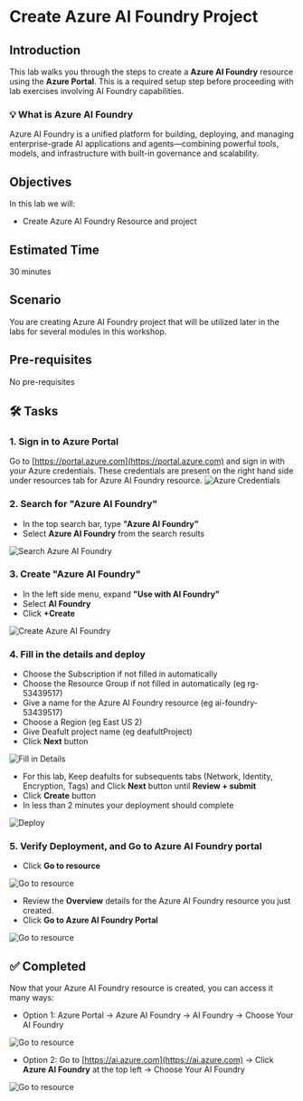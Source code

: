 # Create Azure AI Foundry Project

## Introduction 

This lab walks you through the steps to create a **Azure AI Foundry** resource using the **Azure Portal**. This is a required setup step before proceeding with lab exercises involving AI Foundry capabilities.

### 💡 What is Azure AI Foundry
Azure AI Foundry is a unified platform for building, deploying, and managing enterprise-grade AI applications and agents—combining powerful tools, models, and infrastructure with built-in governance and scalability.

## Objectives 
In this lab we will:
- Create Azure AI Foundry Resource and project	


## Estimated Time 

30 minutes 

## Scenario
You are creating Azure AI Foundry project that will be utilized later in the labs for several modules in this workshop.

## Pre-requisites
No pre-requisites

## 🛠️ Tasks

### 1. Sign in to Azure Portal

Go to [https://portal.azure.com](https://portal.azure.com) and sign in with your Azure credentials. These credentials are present on the right hand side under resources tab for Azure AI Foundry resource.
![Azure Credentials](images/azurecredentials.png)



### 2. Search for "Azure AI Foundry"

- In the top search bar, type **"Azure AI Foundry"**
- Select **Azure AI Foundry** from the search results

![Search Azure AI Foundry](images/search_ai_foundry.png)

### 3. Create "Azure AI Foundry"

- In the left side menu, expand **"Use with AI Foundry"**
- Select **AI Foundry**
- Click **+Create**

![Create Azure AI Foundry](images/ai_foundry_create.png)

### 4. Fill in the details and deploy

- Choose the Subscription if not filled in automatically
- Choose the Resource Group if not filled in automatically (eg rg-53439517)
- Give a name for the Azure AI Foundry resource (eg ai-foundry-53439517)
- Choose a Region (eg East US 2)
- Give Deafult project name (eg deafultProject)
- Click **Next** button

![Fill in Details](images/fill_in_details_for_ai_foundry_resource.png)


- For this lab, Keep deafults for subsequents tabs (Network, Identity, Encryption, Tags) and Click **Next** button until **Review + submit**
- Click **Create** button
- In less than 2 minutes your deployment should complete

![Deploy](images/deployaifoundryresource.png)


### 5. Verify Deployment, and Go to Azure AI Foundry portal

- Click **Go to resource**

![Go to resource](images/aifoundrydeployed.png)
  
- Review the **Overview** details for the Azure AI Foundry resource you just created.
- Click **Go to Azure AI Foundry Portal**

![Go to resource](images/aifoundryportal.png)


## ✅ Completed

Now that your Azure AI Foundry resource is created, you can access it many ways:
- Option 1: Azure Portal -> Azure AI Foundry -> AI Foundry -> Choose Your AI Foundry

![Go to resource](images/aifoundryfromazureportal.png)

- Option 2: Go to [https://ai.azure.com](https://ai.azure.com) -> Click **Azure AI Foundry** at the top left -> Choose Your AI Foundry

![Go to resource](images/aifoundryfromaifoundryportal.png)


